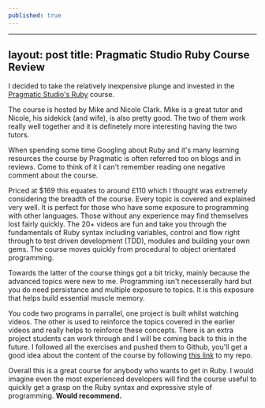 ```yaml
---
published: true
---
```


---
layout: post
title: Pragmatic Studio Ruby Course Review
---

I decided to take the relatively inexpensive plunge and invested in the [Pragmatic Studio's Ruby](https://pragmaticstudio.com/ruby) course. 

The course is hosted by Mike and Nicole Clark. Mike is a great tutor and Nicole, his sidekick (and wife), is also pretty good. The two of them work really well together and it is definetely more interesting having the two tutors. 

When spending some time Googling about Ruby and it's many learning resources the course by Pragmatic is often referred too on blogs and in reviews. Come to think of it I can't remember reading one negative comment about the course.

Priced at $169 this equates to around £110 which I thought was extremely considering the breadth of the course. Every topic is covered and explained very well. It is perfect for those who have some exposure to programming with other languages. Those without any experience may find themselves lost fairly quickly. The 20+ videos are fun and take you through the fundamentals of Ruby syntax including variables, control and flow right through to test driven development (TDD), modules and building your own gems. The course moves quickly from procedural to object orientated programming.

Towards the latter of the course things got a bit tricky, mainly because the advanced topics were new to me. Programming isn't necesserally hard but you do need persistance and multiple exposure to topics. It is this exposure that helps build essential muscle memory.

You code two programs in parrallel, one project is built whilst watching videos. The other is used to reinforce the topics covered in the earlier videos and really helps to reinforce these concepts. There is an extra project students can work through and I will be coming back to this in the future. I followed all the exercises and pushed them to Github, you'll get a good idea about the content of the course by following [this link](https://github.com/joeainsworth/programming_exercises/tree/master/Pragmatic%20Studo%20-%20Ruby%20Programming) to my repo.

Overall this is a great course for anybody who wants to get in Ruby. I would imagine even the most experienced developers will find the course useful to quickly get a grasp on the Ruby syntax and expressive style of programming. **Would recommend.**
